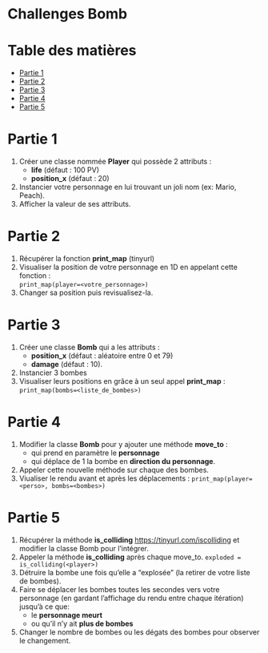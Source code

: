 # Challenges Bomb

# Table des matières

- [Partie 1](#partie-1)
- [Partie 2](#partie-2)
- [Partie 3](#partie-3)
- [Partie 4](#partie-4)
- [Partie 5](#partie-5)

# Partie 1

1. Créer une classe nommée **Player** qui possède 2 attributs :
   - **life** (défaut : 100 PV)
   - **position_x** (défaut : 20)
2. Instancier votre personnage en lui trouvant un joli nom (ex: Mario, Peach).
3. Afficher la valeur de ses attributs.

# Partie 2

1. Récupérer la fonction **print_map** (tinyurl)
2. Visualiser la position de votre personnage en 1D en appelant cette fonction :  
   `print_map(player=<votre_personnage>)`
3. Changer sa position puis revisualisez-la.

# Partie 3

1. Créer une classe **Bomb** qui a les attributs :  
    - **position_x** (défaut : aléatoire entre 0 et 79)
    - **damage** (défaut : 10).
2. Instancier 3 bombes
3. Visualiser leurs positions en grâce à un seul appel **print_map** :    
  `print_map(bombs=<liste_de_bombes>)`

# Partie 4

1. Modifier la classe **Bomb** pour y ajouter une méthode **move_to** :
    - qui prend en paramètre le **personnage**
    - qui déplace de 1 la bombe en **direction du personnage**.
2. Appeler cette nouvelle méthode sur chaque des bombes.
3. Viualiser le rendu avant et après les déplacements :
   `print_map(player=<perso>, bombs=<bombes>)`

# Partie 5

 1. Récupérer la méthode **is_colliding** https://tinyurl.com/iscolliding et modifier la classe Bomb pour l’intégrer.
 2. Appeler la méthode **is_colliding** après chaque move_to.
 `exploded = is_colliding(<player>)`
3. Détruire la bombe une fois qu’elle a “explosée” (la retirer de votre liste de bombes).
1. Faire se déplacer les bombes toutes les secondes vers votre personnage (en gardant l’affichage du rendu entre chaque itération) jusqu’à ce que:
    - le **personnage meurt**
    - ou qu’il n’y ait **plus de bombes**
2. Changer le nombre de bombes ou les dégats des bombes pour observer le changement.
